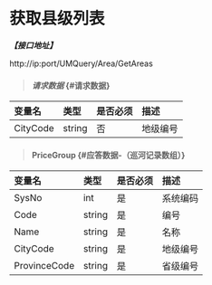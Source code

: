 # 获取县级列表

_**【接口地址】**_

http://ip:port/UMQuery/Area/GetAreas

> #### _请求数据_ {#请求数据}

| 变量名 | 类型 | 是否必须 | 描述 |
| :--- | :--- | :--- | :--- |
| CityCode | string | 否 | 地级编号 |

> #### PriceGroup {#应答数据-（巡河记录数组）}

| 变量名 | 类型 | 是否必须 | 描述 |
| :--- | :--- | :--- | :--- |
| SysNo | int | 是 | 系统编码 |
| Code | string | 是 | 编号 |
| Name | string | 是 | 名称 |
| CityCode | string | 是 | 地级编号 |
| ProvinceCode | string | 是 | 省级编号 |



